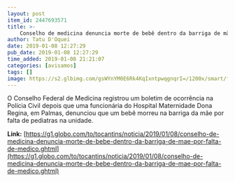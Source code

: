 ```yaml
---
layout: post
item_id: 2447693571
title: >-
    Conselho de medicina denuncia morte de bebê dentro da barriga de mãe por falta de médico
author: Tatu D'Oquei
date: 2019-01-08 12:27:29
pub_date: 2019-01-08 12:27:29
time_added: 2019-01-08 21:21:07
categories: [avisamos]
tags: []
image: https://s2.glbimg.com/gsWYnYM0E6Rk4KqIxntpwqgnqrI=/1200x/smart/filters:cover():strip_icc()/s01.video.glbimg.com/x720/7283852.jpg
---
```


O Conselho Federal de Medicina registrou um boletim de ocorrência na Polícia Civil depois que uma funcionária do Hospital Maternidade Dona Regina, em Palmas, denunciou que um bebê morreu na barriga da mãe por falta de pediatras na unidade.

**Link:** [https://g1.globo.com/to/tocantins/noticia/2019/01/08/conselho-de-medicina-denuncia-morte-de-bebe-dentro-da-barriga-de-mae-por-falta-de-medico.ghtml](https://g1.globo.com/to/tocantins/noticia/2019/01/08/conselho-de-medicina-denuncia-morte-de-bebe-dentro-da-barriga-de-mae-por-falta-de-medico.ghtml)

